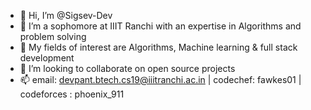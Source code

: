- 👋 Hi, I’m @Sigsev-Dev
- 👀 I’m a sophomore at IIIT Ranchi with an expertise in Algorithms and problem solving
- 🌱 My fields of interest are Algorithms, Machine learning & full stack development
- 💞️ I’m looking to collaborate on open source projects 
- 📫 email: devpant.btech.cs19@iiitranchi.ac.in | codechef: fawkes01 | codeforces : phoenix_911

<!---
Sigsev-Dev/Sigsev-Dev is a ✨ special ✨ repository because its `README.md` (this file) appears on your GitHub profile.
You can click the Preview link to take a look at your changes.
--->
